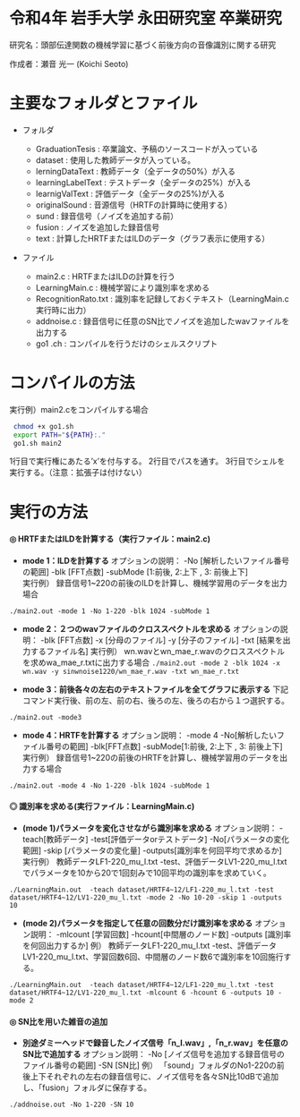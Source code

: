 # 令和4年 岩手大学 永田研究室 卒業研究
 
研究名：頭部伝達関数の機械学習に基づく前後方向の音像識別に関する研究

作成者：瀬音 光一 (Koichi Seoto)
  
# 主要なフォルダとファイル

* フォルダ
  * GraduationTesis : 卒業論文、予稿のソースコードが入っている
  * dataset : 使用した教師データが入っている。
  * lerningDataText : 教師データ（全データの50%）が入る
  * learningLabelText :  テストデータ（全データの25%）が入る
  * learnigValText : 評価データ（全データの25%)が入る
  * originalSound : 音源信号（HRTFの計算時に使用する）
  * sund : 録音信号（ノイズを追加する前）
  * fusion : ノイズを追加した録音信号
  * text : 計算したHRTFまたはILDのデータ（グラフ表示に使用する）

* ファイル
  * main2.c : HRTFまたはILDの計算を行う
  * LearningMain.c : 機械学習により識別率を求める
  * RecognitionRato.txt : 識別率を記録しておくテキスト（LearningMain.c実行時に出力）
  * addnoise.c : 録音信号に任意のSN比でノイズを追加したwavファイルを出力する
  * go1 .ch : コンパイルを行うだけのシェルスクリプト


# コンパイルの方法
 
実行例）main2.cをコンパイルする場合
 
```bash
 chmod +x go1.sh
 export PATH="${PATH}:."
 go1.sh main2
```
1行目で実行権にあたる’x’を付与する。
2行目でパスを通す。
3行目でシェルを実行する。（注意：拡張子は付けない）

# 実行の方法

#### ◎ HRTFまたはILDを計算する（実行ファイル：main2.c)
  * **mode 1：ILDを計算する**
    オプションの説明：
    -No [解析したいファイル番号の範囲] -blk [FFT点数] -subMode [1:前後, 2:上下 , 3: 前後上下]  
   実行例）
   録音信号1~220の前後のILDを計算し、機械学習用のデータを出力場合
   ```
   ./main2.out -mode 1 -No 1-220 -blk 1024 -subMode 1
   ```
   
   * **mode 2：２つのwavファイルのクロススペクトルを求める**
    オプションの説明：
    -blk [FFT点数] -x [分母のファイル] -y [分子のファイル] -txt [結果を出力するファイル名]
    実行例）
    wn.wavとwn_mae_r.wavのクロススペクトルを求めwa_mae_r.txtに出力する場合
    ```
    ./main2.out -mode 2 -blk 1024 -x wn.wav -y sinwnoise1220/wn_mae_r.wav -txt wn_mae_r.txt
    ```

  * **mode 3：前後各々の左右のテキストファイルを全てグラフに表示する**
   下記コマンド実行後、前の左、前の右、後ろの左、後ろの右から１つ選択する。
   ```
   ./main2.out -mode3 
   ```

  * **mode 4：HRTFを計算する**
  オプション説明：
   -mode 4 -No[解析したいファイル番号の範囲] -blk[FFT点数] -subMode[1:前後, 2:上下 , 3: 前後上下]
  実行例）
  録音信号1~220の前後のHRTFを計算し、機械学習用のデータを出力する場合
   ```
   ./main2.out -mode 4 -No 1-220 -blk 1024 -subMode 1
   ```

#### ◎  識別率を求める(実行ファイル：LearningMain.c)
  * **(mode 1)パラメータを変化させながら識別率を求める**
  オプション説明：
  -teach[教師データ] -test[評価データorテストデータ] -No[パラメータの変化範囲] -skip [パラメータの変化量] -outputs[識別率を何回平均で求めるか]
  実行例）
  教師データLF1-220_mu_l.txt -test、評価データLV1-220_mu_l.txtでパラメータを10から20で1回刻みで10回平均の識別率を求めていく。
  ```
  ./LearningMain.out  -teach dataset/HRTF4~12/LF1-220_mu_l.txt -test dataset/HRTF4~12/LV1-220_mu_l.txt -mode 2 -No 10-20 -skip 1 -outputs 10
  ```

  * **(mode 2)パラメータを指定して任意の回数分だけ識別率を求める**
  オプション説明：
  -mlcount [学習回数] -hcount[中間層のノード数] -outputs [識別率を何回出力するか]
  例）
  教師データLF1-220_mu_l.txt -test、評価データLV1-220_mu_l.txt、学習回数6回、中間層のノード数6で識別率を10回施行する。

  ```
  ./LearningMain.out  -teach dataset/HRTF4~12/LF1-220_mu_l.txt -test dataset/HRTF4~12/LV1-220_mu_l.txt -mlcount 6 -hcount 6 -outputs 10 -mode 2 	
  ```

#### ◎ SN比を用いた雑音の追加
  * **別途ダミーヘッドで録音したノイズ信号「n_l.wav」,「n_r.wav」を任意のSN比で追加する**
  オプション説明：
  -No [ノイズ信号を追加する録音信号のファイル番号の範囲] -SN [SN比]
  例）
  「sound」フォルダのNo1-220の前後上下それぞれの左右の録音信号に、ノイズ信号を各々SN比10dBで追加し、「fusion」フォルダに保存する。

  ```
  ./addnoise.out -No 1-220 -SN 10
  ```